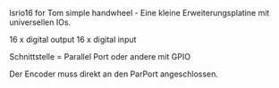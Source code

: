 lsrio16 for Tom simple handwheel -
Eine kleine Erweiterungsplatine mit universellen IOs.

16 x digital output 16 x digital input 

Schnittstelle = Parallel Port oder andere mit GPIO

Der Encoder muss direkt an den ParPort angeschlossen.
